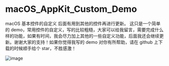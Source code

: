 # macOS_AppKit_Custom_Demo
macOS 基本控件的自定义 后面有用到其他的控件再进行更新。
这只是一个简单的 demo，常用控件的自定义，写的比较粗糙，大家可以给我留言，需要完成什么样的功能，如果有时间，我会尽力加上其他的一些自定义功能，后面我还会继续更新。谢谢大家的支持！如果你觉得我写的 demo 对你有所帮助，请在 github 上下载的时候顺手给个 star，不胜感激！


![image](https://github.com/tangzhifengjluzh/macOS_AppKit_Custom_Demo/macOS_AppKit_Custom_Demo.png)
